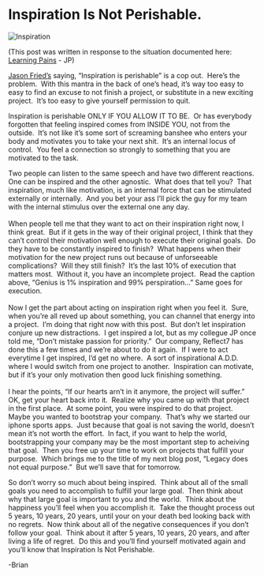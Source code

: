 <!--
id: 616413009
link: http://loudjet.com/a/inspiration-is-not-perishable
slug: inspiration-is-not-perishable
date: Thu May 20 2010 10:16:00 GMT-0500 (CDT)
publish: 2010-05-020
tags: reflect7
-->


Inspiration Is Not Perishable.
==============================

![Inspiration](http://media.tumblr.com/tumblr_l2oub6E4bY1qzbc4f.jpg)

(This post was written in response to the situation documented here:
[Learning Pains](http://loudjet.com/a/learning-pains) -
JP)

[Jason Fried’s](http://bigthink.com/jasonfried "Jason Fried") saying,
“Inspiration is perishable” is a cop out.  Here’s the problem.  With
this mantra in the back of one’s head, it’s way too easy to easy to find
an excuse to not finish a project, or substitute in a new exciting
project.  It’s too easy to give yourself permission to quit.

Inspiration is perishable ONLY IF YOU ALLOW IT TO BE.  Or has everybody
forgotten that feeling inspired comes from INSIDE YOU, not from the
outside.  It’s not like it’s some sort of screaming banshee who enters
your body and motivates you to take your next shit.  It’s an internal
locus of control.  You feel a connection so strongly to something that
you are motivated to the task. 

Two people can listen to the same speech and have two different
reactions.  One can be inspired and the other agnostic.  What does that
tell you?  That inspiration, much like motivation, is an internal force
that can be stimulated externally or internally.  And you bet your ass
I’ll pick the guy for my team with the internal stimulus over the
external one any day.\
\
When people tell me that they want to act on their inspiration right
now, I think great.  But if it gets in the way of their original
project, I think that they can’t control their motivation well enough to
execute their original goals.  Do they have to be constantly inspired to
finish?  What happens when their motivation for the new project runs out
because of unforseeable complications?  Will they still finish?  It’s
the last 10% of execution that matters most.  Without it, you have an
incomplete project.  Read the caption above, “Genius is 1% inspiration
and 99% perspiration…” Same goes for execution.\
\
Now I get the part about acting on inspiration right when you feel it. 
Sure, when you’re all reved up about something, you can channel that
energy into a project.  I’m doing that right now with this post.  But
don’t let inspiration conjure up new distractions.  I get inspired a
lot, but as my collegue JP once told me, “Don’t mistake passion for
priority.”  Our company, Reflect7 has done this a few times and we’re
about to do it again.  If I were to act everytime I get inspired, I’d
get no where.  A sort of inspirational A.D.D. where I would switch from
one project to another.  Inspiration can motivate, but if it’s your only
motivation then good luck finishing something.\
\
I hear the points, “If our hearts arn’t in it anymore, the project will
suffer.”  OK, get your heart back into it.  Realize why you came up with
that project in the first place.  At some point, you were inspired to do
that project.  Maybe you wanted to bootstrap your company.  That’s why
we started our iphone sports apps.  Just because that goal is not saving
the world, doesn’t mean it’s not worth the effort.  In fact, if you want
to help the world, bootstrapping your company may be the most important
step to acheiving that goal.  Then you free up your time to work on
projects that fulfill your purpose.  Which brings me to the title of my
next blog post, “Legacy does not equal purpose.”  But we’ll save that
for tomorrow.

So don’t worry so much about being inspired.  Think about all of the
small goals you need to accomplish to fulfill your large goal.  Then
think about why that large goal is important to you and the world. 
Think about the happiness you’ll feel when you accomplish it.  Take the
thought process out 5 years, 10 years, 20 years, until your on your
death bed looking back with no regrets.  Now think about all of the
negative consequences if you don’t follow your goal.  Think about it
after 5 years, 10 years, 20 years, and after living a life of regret. 
Do this and you’ll find yourself motivated again and you’ll know that
Inspiration Is Not Perishable.

-Brian

